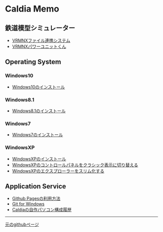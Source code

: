 # Caldia Memo

## 鉄道模型シミュレーター
- [VRMNXファイル連携システム](https://github.com/CaldiaNX/vrmnxfls)
- [VRMNXパワーユニットくん](https://github.com/CaldiaNX/vrmnx-powerunit)


## Operating System

### Windows10
- [Windows10のインストール](os/windows10/install.md)

### Windows8.1
- [Windows8.1のインストール](os/windows81/install.md)

### Windows7
- [Windows7のインストール](os/windows7/install.md)

### WindowsXP
- [WindowsXPのインストール](os/windowsxp/install.md)
- [WindowsXPのコントロールパネルをクラシック表示に切り替える](winxp/controlpanel-classic.md)
- [WindowsXPのエクスプローラーをスリム化する](winxp/explorer-slim.md)

<!--  
- [Windowsコンポーネントの追加と削除](winxp/default-disabled.md)
- [リモートアシスタンスの無効化](winxp/remote-assistant-disabled.md)
- [リモートデスクトップの有効化](winxp/remote-desktop-disabled.md)
- [システムの復元を無効化](winxp/system-backup-disabled.md)
- [エラー報告を無効にする](winxp/error-report-disabled.md)
- [デバッグの書き込みなし](winxp/debug-disabled.md)
- [仮想メモリをシステム管理サイズ](winxp/virtual-memory-system-size.md)  
-->

## Application Service
- [Github Pagesの利用方法](app/githubpages/install.md)
- [Git for Windows](app/git-for-windows/install.md)
- [Caldiaの自作パソコン構成履歴](https://github.com/CaldiaNX/caldia-homebuilt-computer)

----

[元のgithubページ](https://github.com/CaldiaNX/caldianx.github.io/tree/master/githubpages)
